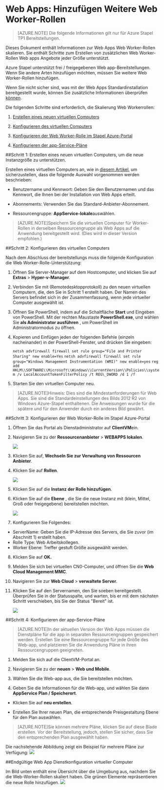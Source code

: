 <properties
    pageTitle="Web Apps hinzufügen Weitere Web Worker-Rollen | Microsoft Azure"
    description="Eine umfassende Unterstützung für die Skalierung Azure Stapel Web App"
    services="azure-stack"
    documentationCenter=""
    authors="kathm"
    manager="slinehan"
    editor=""/>

<tags
    ms.service="azure-stack"
    ms.workload="app-service"
    ms.tgt_pltfrm="na"
    ms.devlang="na"
    ms.topic="article"
    ms.date="09/26/2016"
    ms.author="kathm"/>

#   <a name="web-apps-adding-more-web-worker-roles"></a>Web Apps: Hinzufügen Weitere Web Worker-Rollen

> [AZURE.NOTE] Die folgende Informationen gilt nur für Azure Stapel TP1 Bereitstellungen.

Dieses Dokument enthält Informationen zur Web Apps Web Worker-Rollen skalieren. Sie enthält Schritte zum Erstellen von zusätzlichen Web Worker-Rollen Web apps Angebote jeder Größe unterstützt.

Azure Stapel unterstützt frei / freigegebenen Web app-Bereitstellungen. Wenn Sie andere Arten hinzufügen möchten, müssen Sie weitere Web Worker-Rollen hinzufügen.

Wenn Sie nicht sicher sind, was mit der Web Apps Standardinstallation bereitgestellt wurde, können Sie zusätzliche Informationen überprüfen [können](azure-stack-webapps-overview.md).

Die folgenden Schritte sind erforderlich, die Skalierung Web Workerrollen:

1.  [Erstellen eines neuen virtuellen Computers](#step-1-create-a-new-vm-to-support-the-new-instance-size)

2.  [Konfigurieren des virtuellen Computers](#step-2-configure-the-virtual-machine)

3.  [Konfigurieren der Web Worker-Rolle im Stapel Azure-Portal](#step-3-configure-the-web-worker-role-in-the-azure-stack-portal)

4.  [Konfigurieren der app-Service-Pläne](#step-4-configure-app-service-plans)

##<a name="step-1-create-a-new-vm-to-support-the-new-instance-size"></a>Schritt 1: Erstellen eines neuen virtuellen Computers, um die neue Instanzgröße zu unterstützen.

Erstellen eines virtuellen Computers an, wie in [diesem Artikel](azure-stack-provision-vm.md), um sicherzustellen, dass die folgende Auswahl vorgenommen werden beschrieben:

 - Benutzername und Kennwort: Geben Sie den Benutzernamen und das Kennwort, die Ihnen bei der Installation von Web Apps erteilt.

 - Abonnements: Verwenden Sie das Standard-Anbieter-Abonnement.

 - Ressourcengruppe: **AppService-lokale**auswählen.

> [AZURE.NOTE]Speichern Sie die virtuellen Computer für Worker-Rollen in derselben Ressourcengruppe als Web Apps auf die Anwendung bereitgestellt wird. (Dies wird in dieser Version empfohlen.)

##<a name="step-2-configure-the-virtual-machine"></a>Schritt 2: Konfigurieren des virtuellen Computers

Nach dem Abschluss der bereitstellungs muss die folgende Konfiguration die Web Worker-Rolle-Unterstützung:

1.  Öffnen Sie Server-Manager auf dem Hostcomputer, und klicken Sie auf **Extras** &gt; **Hyper-v-Manager**.

2.  Verbinden Sie mit (Remotedesktopprotokoll) zu den neuen virtuellen Computern, die, den Sie in Schritt 1 erstellt haben. Der Namen des Servers befindet sich in der Zusammenfassung, wenn jede virtueller Computer ausgewählt ist.

3.  Öffnen Sie PowerShell, indem auf die Schaltfläche **Start** und Eingeben von PowerShell. Mit der rechten Maustaste **PowerShell.exe**, und wählen Sie **als Administrator ausführen** , um PowerShell im Administratormodus zu öffnen.

4.  Kopieren und Einfügen jeden der folgenden Befehle (einzeln nacheinander) in der PowerShell-Fenster, und drücken Sie eingeben:

    ```netsh advfirewall firewall set rule group="File and Printer Sharing" new enable=Yes```
    ```netsh advfirewall firewall set rule group="Windows Management Instrumentation (WMI)" new enable=yes```
    ```reg add HKLM\\SOFTWARE\\Microsoft\\Windows\\CurrentVersion\\Policies\\system /v LocalAccountTokenFilterPolicy /t REG\_DWORD /d 1 /f```

5.  Starten Sie den virtuellen Computer neu.

> [AZURE.NOTE]Hinweis: Dies sind die Mindestanforderungen für Web Apps. Sie sind die Standardeinstellungen des Bilds 2012 R2 von Windows Azure-Stapel enthaltenen. Die Anweisungen wurde für die spätere und für den Anwender durch ein anderes Bild gewährt.

##<a name="step-3-configure-the-web-worker-role-in-the-azure-stack-portal"></a>Schritt 3: Konfigurieren der Web Worker-Rolle im Stapel Azure-Portal

1.  Öffnen Sie das Portal als Dienstadministrator auf **ClientVM**ein.

2.  Navigieren Sie zu der **Ressourcenanbieter** &gt; **WEBAPPS lokalen**.

    ![](media/azure-stack-webapp-add-worker-roles/WebApp-ResourceMgmt.png)
 
3.  Klicken Sie auf, **Wechseln Sie zur Verwaltung von Ressourcen Anbieter**.

4.  Klicken Sie auf **Rollen**.

    ![](media/azure-stack-webapp-add-worker-roles/WebApp-Roles.png)
 
5.  Klicken Sie auf die **Instanz der Rolle hinzufügen**.

6.  Klicken Sie auf die **Ebene** , die Sie die neue Instanz mit (klein, Mittel, Groß oder freigegebene) bereitstellen möchten.

    ![](media/azure-stack-webapp-add-worker-roles/WebApp-Tiers.png)
 
7.  Konfigurieren Sie Folgendes:
 - ServerName: Geben Sie die IP-Adresse des Servers, die Sie zuvor (im Abschnitt 1) erstellt haben.
 - Rolle Type: Web Arbeitskollegen.
 - Worker Ebene: Treffer gestuft Größe ausgewählt werden.

8. Klicken Sie auf **OK.**

9. Melden Sie sich bei virtuellen CN0-Computer, und öffnen Sie die **Web Cloud Management MMC**.

10. Navigieren Sie zur **Web Cloud** &gt; **verwaltete Server**.

11. Klicken Sie auf den Servernamen, den Sie soeben bereitgestellt. Überprüfen Sie in der Statusspalte, und warten, bis er mit dem nächsten Schritt verschieben, bis Sie der Status "Bereit" ist.

    ![](media/azure-stack-webapp-add-worker-roles/webappmgmtconsole.png)

##<a name="step-4-configure-app-service-plans"></a>Schritt 4: Konfigurieren der app-Service-Pläne

> [AZURE.NOTE]In der aktuellen Version der Web Apps müssen die Dienstpläne für die app in separaten Ressourcengruppen gespeichert werden. Erstellen Sie eine Ressourcengruppe für jede Größe des Web-app, und platzieren Sie die Anwendung Pläne in ihren Ressourcengruppen geeigneten.

1.  Melden Sie sich auf die ClientVM-Portal an.

2.  Navigieren Sie zu der **neuen** &gt; **Web und Mobile**.

3.  Wählen Sie die Web-app aus, die Sie bereitstellen möchten.

4.  Geben Sie die Informationen für die Web-app, und wählen Sie dann **AppService Plan / Speicherort**.

-   Klicken Sie auf **neu erstellen**.

-   Erstellen Sie Ihrer neuen Plan, die entsprechende Preisgestaltung Ebene für den Plan auswählen.

> [AZURE.NOTE]Sie können mehrere Pläne, klicken Sie auf diese Blade erstellen. Vor der Bereitstellung, jedoch, stellen Sie sicher, dass Sie den entsprechenden Plan ausgewählt haben.

Die nachstehende Abbildung zeigt ein Beispiel für mehrere Pläne zur Verfügung:    ![](media/azure-stack-webapp-add-worker-roles/WebApp-Plans.png)

##<a name="final-web-app-service-vm-configuration"></a>Endgültige Web App Dienstkonfiguration virtueller Computer

Im Bild unten enthält eine Übersicht über die Umgebung aus, nachdem Sie die Web-Worker-Rollen skaliert haben. Die grünen Elemente repräsentieren die neue Rolle hinzufügen.
    ![](media/azure-stack-webapp-add-worker-roles/WebAppsWWRoles.png)
